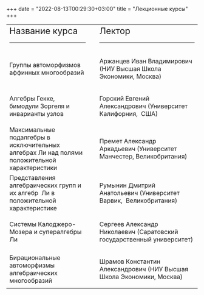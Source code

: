 ﻿+++
date = "2022-08-13T00:29:30+03:00"
title = "Лекционные курсы"
+++
<table style="text-align: left; width: 100%;" cellpadding="2" cellspacing="2">
 <tbody>
<tr>
<td><big><big>Название
курса</big></big>
<hr class="page-header-hr" /></td>
<td><p>&nbsp;</p></td>
<td><big><big>Лектор</big></big>
<hr class="page-header-hr" /></td>
</tr>
<!--
<tr>
<td><a href="2017.vershik.shtml">Интегральное исчисление представлений групп и 1-когомологии</a></td>
<td></td>
<td>Анатолий Моисеевич Вершик (ПОМИ РАН, СПбГУ, Санкт-Петербург)</td>
</tr>
-->
<tr>
<td>Группы автоморфизмов аффинных  многообразий</td>
<td></td>
<td><p>Аржанцев Иван Владимирович (НИУ Высшая Школа Экономики,  Москва)</p></td>
</tr>
<tr>
<td>Алгебры Гекке, бимодули Зоргеля и инварианты узлов</td>
<td></td>
<td><p>Горский Евгений Александрович (Университет Калифорния,  США) </p></td>
</tr>
<tr>
<td>Максимальные подалгебры в исключительных алгебрах Ли над полями положительной характеристики</td>
<td></td>
<td><p>Премет Александр Аркадьевич (Университет Манчестер, Великобритания)  </p></td>
</tr>
<tr>
<td>Представления  алгебраических групп и их алгебр  Ли в положительной характеристике</td>
<td></td>
<td><p>Румынин Дмитрий  Анатольевич (Университет Варвик,  Великобритания)    </p></td>
</tr>
<tr>
<td>Системы Калоджеро-Мозера  и супералгебры Ли</td>
<td></td>
<td><p>Сергеев Александр Николаевич (Саратовский государственный университет)</p></td>
</tr>
<tr>
  <td>Бирациональные  автоморфизмы алгебраических многообразий</td>
  <td></td>
  <td><p>Шрамов Константин Александрович (НИУ Высшая Школа Экономики, Москва)</p></td>
</tr>
 </tbody>
</table>